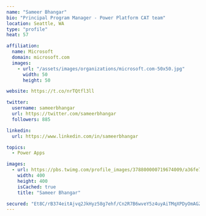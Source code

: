```yaml
---
name: "Sameer Bhangar"
bio: "Principal Program Manager - Power Platform CAT team"
location: Seattle, WA
type: "profile"
heat: 57

affiliation:
  name: Microsoft
  domain: microsoft.com
  images:
    - url: "/assets/images/organizations/microsoft.com-50x50.jpg"
      width: 50
      height: 50

website: https://t.co/nrTQtfl3ll

twitter:
  username: sameerbhangar
  url: https://twitter.com/sameerbhangar
  followers: 885

linkedin:
  url: https://www.linkedin.com/in/sameerbhangar

topics:
  - Power Apps

images:
  - url: https://pbs.twimg.com/profile_images/378800000719674009/a36fe7ddfab1778b76e5793772e43798_400x400.jpeg
    width: 400
    height: 400
    isCached: true
    title: "Sameer Bhangar"

secured: "Et8C/rB374eitAjvq2JkHyz58g7ehf/Cn2R7B6wveY5z4uyAiTMqXPDyOmAGZ49MmkeFJMOv8d7IXGTAnAnCCS8uPwRagh2fwajIv58BVK3ZSb2mESbKgkh+NZGnX3SN8vLQgdDs5+8jLeaWGI8+1IknpQGYo7/610ObvptIL3W4W6Zz/7f3P7StcIfQtIiXwn8UliXtuQbV5P+pnzwp1Kc/2sD9QcYZUx3T6o2hrLxkFYx7FGcCkWbrkFfkrNaUtAJbpTR3gdeBkFH0FSWI11B/pgoIigjx/fL0SZxEI/Uu3Jlqq/2VOLlleUDVU2R21LMj+XEXT3E1RA00+Lal/2ukYczYtAV+IwRp8UWjVZpisgzSX8E2Ka1e9HroUP7VfKygSsK68qjojvlYii9PJg==;5D+Kapws4M4A48gUsAmHtw=="
---
```


